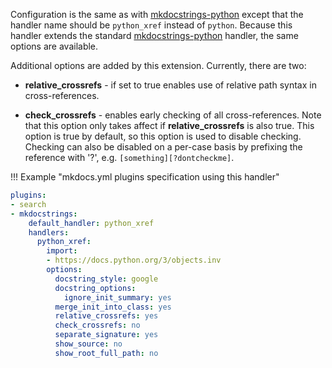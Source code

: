 Configuration is the same as with [mkdocstrings-python][] except
that the handler name should be `python_xref` instead of `python`. Because
this handler extends the standard [mkdocstrings-python][] handler, the same options are
available.

Additional options are added by this extension. Currently, there are two:

* **relative_crossrefs** - if set to true enables use of relative path syntax in
    cross-references.
    
* **check_crossrefs** - enables early checking of all cross-references. Note that
    this option only takes affect if **relative_crossrefs** is also true. This option is
    true by default, so this option is used to disable checking. Checking can
    also be disabled on a per-case basis by prefixing the reference with '?', e.g.
    `[something][?dontcheckme]`.

!!! Example "mkdocs.yml plugins specification using this handler"

```yaml
plugins:
- search
- mkdocstrings:
    default_handler: python_xref
    handlers:
      python_xref:
        import:
        - https://docs.python.org/3/objects.inv
        options:
          docstring_style: google
          docstring_options:
            ignore_init_summary: yes
          merge_init_into_class: yes
          relative_crossrefs: yes
          check_crossrefs: no
          separate_signature: yes
          show_source: no
          show_root_full_path: no
```

[mkdocstrings-python]: https://mkdocstrings.github.io/python/
